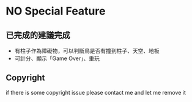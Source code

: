 # NO Special Feature

## 已完成的建議完成

+ 有柱子作為障礙物，可以判斷鳥是否有撞到柱子、天空、地板
+ 可計分、顯示「Game Over」、重玩

## Copyright

if there is some copyright issue please contact me and let me remove it
